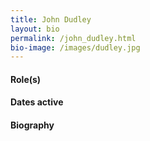 ```yaml
---
title: John Dudley
layout: bio
permalink: /john_dudley.html
bio-image: /images/dudley.jpg
---
```


#### Role(s)

#### Dates active

#### Biography